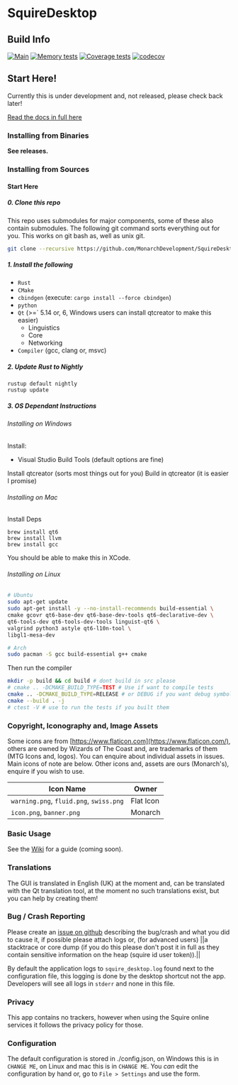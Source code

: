 # SquireDesktop
## Build Info
[![Main](https://github.com/MonarchDevelopment/SquireDesktop/actions/workflows/main.yml/badge.svg)](https://github.com/MonarchDevelopment/SquireDesktop/actions/workflows/main.yml)
[![Memory tests](https://github.com/MonarchDevelopment/SquireDesktop/actions/workflows/memtests.yml/badge.svg)](https://github.com/MonarchDevelopment/SquireDesktop/actions/workflows/memtests.yml)
[![Coverage tests](https://github.com/MonarchDevelopment/SquireDesktop/actions/workflows/coverage.yml/badge.svg)](https://github.com/MonarchDevelopment/SquireDesktop/actions/workflows/coverage.yml)
[![codecov](https://codecov.io/gh/MonarchDevelopment/SquireDesktop/branch/main/graph/badge.svg?token=JCS3Y40XYR)](https://codecov.io/gh/MonarchDevelopment/SquireDesktop)

## Start Here!
Currently this is under development and, not released, please check back later!

[Read the docs in full here](https://github.com/MonarchDevelopment/SquireDesktop/wiki)

### Installing from Binaries
**See releases.**

### Installing from Sources
#### Start Here
##### 0. Clone this repo
This repo uses submodules for major components, some of these also contain submodules. The
following git command sorts everything out for you. This works on git bash as, well as unix
git.

```bash
git clone --recursive https://github.com/MonarchDevelopment/SquireDesktop
```

##### 1. Install the following
 - `Rust`
 - `CMake`
 - `cbindgen` (execute: `cargo install --force cbindgen`)
 - `python`
 - `Qt` (>=` 5.14 or, 6, Windows users can install qtcreator to make this easier)
   - Linguistics
   - Core
   - Networking
 - `Compiler` (gcc, clang or, msvc)

##### 2. Update Rust to Nightly
```
rustup default nightly
rustup update
```

##### 3. OS Dependant Instructions
###### Installing on Windows
Install:
 - Visual Studio Build Tools (default options are fine)

Install qtcreator (sorts most things out for you)
Build in qtcreator (it is easier I promise)

###### Installing on Mac
Install Deps
```
brew install qt6
brew install llvm
brew install gcc
```

You should be able to make this in XCode.

###### Installing on Linux
```sh
# Ubuntu
sudo apt-get update
sudo apt-get install -y --no-install-recommends build-essential \
cmake gcovr qt6-base-dev qt6-base-dev-tools qt6-declarative-dev \
qt6-tools-dev qt6-tools-dev-tools linguist-qt6 \
valgrind python3 astyle qt6-l10n-tool \
libgl1-mesa-dev
```
```sh
# Arch
sudo pacman -S gcc build-essential g++ cmake 
```

Then run the compiler
```bash
mkdir -p build && cd build # dont build in src please
# cmake .. -DCMAKE_BUILD_TYPE=TEST # Use if want to compile tests
cmake .. -DCMAKE_BUILD_TYPE=RELEASE # or DEBUG if you want debug symbols + debug logging
cmake --build . -j
# ctest -V # use to run the tests if you built them
```

### Copyright, Iconography and, Image Assets
Some icons are from [https://www.flaticon.com](https://www.flaticon.com/), others are
owned by Wizards of The Coast and, are trademarks of them (MTG Icons and, logos).
You can enquire about individual assets in issues. Main icons of note are below. Other
icons and, assets are ours (Monarch's), enquire if you wish to use.

| Icon Name | Owner |
|---|---|
| `warning.png`, `fluid.png`, `swiss.png` | Flat Icon |
| `icon.png`, `banner.png` | Monarch |

### Basic Usage
See the [Wiki](https://github.com/MonarchDevelopment/SquireDesktop/wiki) for a guide (coming
soon).

### Translations
The GUI is translated in English (UK) at the moment and, can be translated with the Qt 
translation tool, at the moment no such translations exist, but you can help by creating them!

### Bug / Crash Reporting
Please create an [issue on github](https://github.com/MonarchDevelopment/SquireDesktop/issues)
describing the bug/crash and what you did to cause it, if possible please attach logs or, (for
advanced users) ||a stacktrace or core dump (if you do this please don't post it in full as
they contain sensitive information on the heap (squire id user token)).||

By default the application logs to `squire_desktop.log` found next to the configuration file,
this logging is done by the desktop shortcut not the app. Developers will see all logs in 
`stderr` and none in this file.

### Privacy
This app contains no trackers, however when using the Squire online services it follows the
privacy policy for those.

### Configuration
The default configuration is stored in ./config.json, on Windows this is in `CHANGE ME`, 
on Linux and mac this is in `CHANGE ME`. You *can* edit the configuration by hand or, go to
`File > Settings` and use the form.
